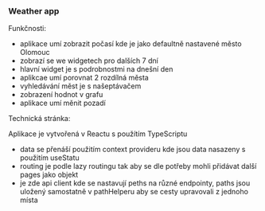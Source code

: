 ### Weather app

Funkčnosti:

 - aplikace umí zobrazit počasí kde je jako defaultně nastavené město Olomouc
 - zobrazí se we widgetech pro dalších 7 dní
 - hlavní widget je s podrobnostmi na dnešní den
 - aplikcae umí porovnat 2 rozdílná města
 - vyhledávání měst je s našeptávačem
 - zobrazení hodnot v grafu
 - aplikace umí měnit pozadí


Technická stránka:

Aplikace je vytvořená v Reactu s použítím TypeScriptu

  - data se přenáší použitím context provideru kde jsou data nasazeny s použitím useStatu
  - routing je podle lazy routingu tak aby se dle potřeby mohli přidávat další pages jako objekt
  - je zde api client kde se nastavují peths na různé endpointy, paths jsou uložený samostatně
    v pathHelperu aby se cesty upravovali z jednoho místa

